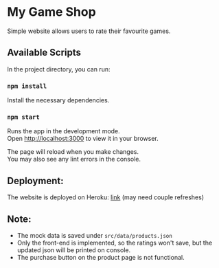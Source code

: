 # My Game Shop

Simple website allows users to rate their favourite games.

## Available Scripts

In the project directory, you can run:

### `npm install`
Install the necessary dependencies.

### `npm start`

Runs the app in the development mode.\
Open [http://localhost:3000](http://localhost:3000) to view it in your browser.

The page will reload when you make changes.\
You may also see any lint errors in the console.

## Deployment:
The website is deployed on Heroku: [link](https://lawrence-ecom-app.herokuapp.com/) (may need couple refreshes)

## Note:
* The mock data is saved under `src/data/products.json`
* Only the front-end is implemented, so the ratings won't save, but the updated json will be printed on console. 
* The purchase button on the product page is not functional.

